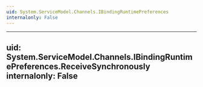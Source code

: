 ```yaml
---
uid: System.ServiceModel.Channels.IBindingRuntimePreferences
internalonly: False
---
```


---
uid: System.ServiceModel.Channels.IBindingRuntimePreferences.ReceiveSynchronously
internalonly: False
---
